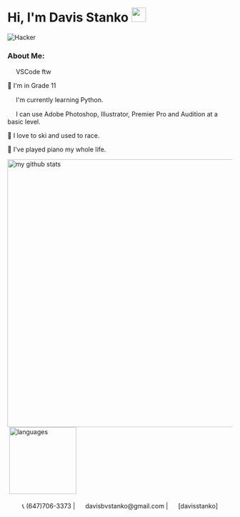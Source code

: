 # Hi, I'm Davis Stanko <img height="32" width="32" src="https://raw.githubusercontent.com/sciencepal/sciencepal/master/assets/Hi.gif" />
![Hacker](https://media1.tenor.com/images/02e672703fda926c6b1aabac0853dad4/tenor.gif?itemid=3899102)

### About Me:

<img height="15" width="15" src="https://simpleicons.org/icons/visualstudiocode.svg" /> VSCode ftw

🏫 I'm in Grade 11

<img height="15" width="15" src="https://simpleicons.org/icons/python.svg" /> I'm currently learning Python.

<img height="15" width="15" src="https://simpleicons.org/icons/adobe.svg" /> I can use Adobe Photoshop, Illustrator, Premier Pro and Audition at a basic level.

🎿 I love to ski and used to race.

🎹 I've played piano my whole life.

<p align="left">
<img src="https://github-readme-stats.vercel.app/api?username=davisstanko&show_icons=true&theme=dark" alt="my github stats" width="600"/>&nbsp;<img src="https://github-readme-stats.vercel.app/api/top-langs/?username=davisstanko&layout=compact&theme=dark" alt="languages" height="150">
</p>

  <p align="center">
  📞 (647)706-3373 | <img height="15" width="15" src="https://simpleicons.org/icons/gmail.svg" /> davisbvstanko@gmail.com | <img height="15" width="15" src="https://simpleicons.org/icons/instagram.svg" /> [davisstanko] </p>

[davisstanko]: https://instagram.com/davisstanko
